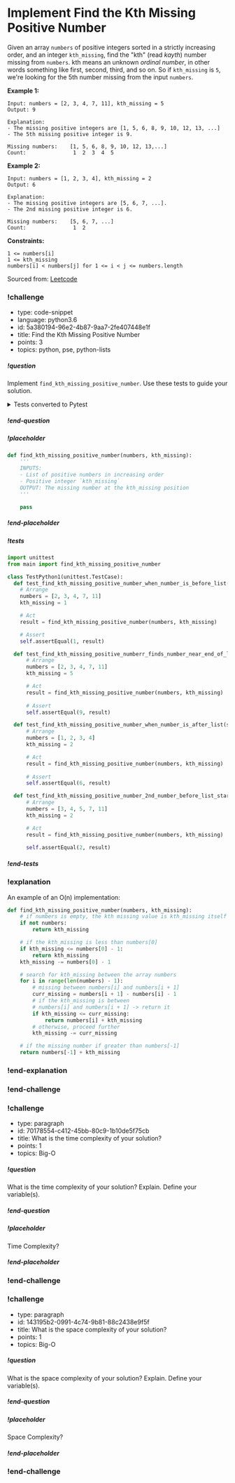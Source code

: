 # Implement Find the Kth Missing Positive Number

Given an array `numbers` of positive integers sorted in a strictly increasing order, and an integer `kth_missing`, find the "kth" (read _kayth_) number missing from `numbers`. kth means an unknown _ordinal number_, in other words something like first, second, third, and so on. So if `kth_missing` is `5`, we're looking for the 5th number missing from the input `numbers`.

**Example 1:**
```
Input: numbers = [2, 3, 4, 7, 11], kth_missing = 5
Output: 9

Explanation: 
- The missing positive integers are [1, 5, 6, 8, 9, 10, 12, 13, ...]
- The 5th missing positive integer is 9.

Missing numbers:    [1, 5, 6, 8, 9, 10, 12, 13,...]
Count:               1  2  3  4  5
```

**Example 2:**
```
Input: numbers = [1, 2, 3, 4], kth_missing = 2
Output: 6

Explanation: 
- The missing positive integers are [5, 6, 7, ...]. 
- The 2nd missing positive integer is 6.

Missing numbers:    [5, 6, 7, ...]
Count:               1  2
``` 

**Constraints:**
```
1 <= numbers[i]
1 <= kth_missing
numbers[i] < numbers[j] for 1 <= i < j <= numbers.length
```

Sourced from:  [Leetcode](https://leetcode.com/problems/kth-missing-positive-number/)

<!-- prettier-ignore-start -->
### !challenge
* type: code-snippet
* language: python3.6
* id: 5a380194-96e2-4b87-9aa7-2fe407448e1f
* title: Find the Kth Missing Positive Number
* points: 3
* topics: python, pse, python-lists
##### !question

Implement `find_kth_missing_positive_number`. Use these tests to guide your solution.

<details>
  <summary>Tests converted to Pytest</summary>

  ```python
  def test_find_kth_missing_positive_number_when_number_is_before_list():
      # Arrange
      numbers = [2, 3, 4, 7, 11]
      kth_missing = 1

      # Act
      result = find_kth_missing_positive_number(numbers, kth_missing)

      # Assert
      assert result == 1

  def test_find_kth_missing_positive_number_finds_number_near_end_of_list():
      # Arrange
      numbers = [2, 3, 4, 7, 11]
      kth_missing = 5

      # Act
      result = find_kth_missing_positive_number(numbers, kth_missing)
      
      # Assert
      assert result == 9

  def test_find_kth_missing_positive_number_when_number_is_after_list():
      # Arrange
      numbers = [1, 2, 3, 4]
      kth_missing = 2

      # Act
      result = find_kth_missing_positive_number(numbers, kth_missing)
      
      # Assert
      assert result == 6 

  def test_find_kth_missing_positive_number_2nd_number_before_list_starts():
      # Arrange
      numbers = [3, 4, 5, 7, 11]
      kth_missing = 2

      # Act
      result = find_kth_missing_positive_number(numbers, kth_missing)
      
      assert result == 2
  ```

</details>

##### !end-question
##### !placeholder

```python
def find_kth_missing_positive_number(numbers, kth_missing):
    '''
    INPUTS: 
    - List of positive numbers in increasing order 
    - Positive integer `kth_missing`
    OUTPUT: The missing number at the kth_missing position
    '''

    pass
```

##### !end-placeholder

##### !tests

```py
import unittest
from main import find_kth_missing_positive_number

class TestPython1(unittest.TestCase):
  def test_find_kth_missing_positive_number_when_number_is_before_list(self):
    # Arrange
    numbers = [2, 3, 4, 7, 11]
    kth_missing = 1

    # Act
    result = find_kth_missing_positive_number(numbers, kth_missing)

    # Assert
    self.assertEqual(1, result)

  def test_find_kth_missing_positive_numberr_finds_number_near_end_of_list(self):
      # Arrange
      numbers = [2, 3, 4, 7, 11]
      kth_missing = 5

      # Act
      result = find_kth_missing_positive_number(numbers, kth_missing)
      
      # Assert
      self.assertEqual(9, result)

  def test_find_kth_missing_positive_number_when_number_is_after_list(self):
      # Arrange
      numbers = [1, 2, 3, 4]
      kth_missing = 2

      # Act
      result = find_kth_missing_positive_number(numbers, kth_missing)
      
      # Assert
      self.assertEqual(6, result)

  def test_find_kth_missing_positive_number_2nd_number_before_list_starts(self):
      # Arrange
      numbers = [3, 4, 5, 7, 11]
      kth_missing = 2

      # Act
      result = find_kth_missing_positive_number(numbers, kth_missing)
      
      self.assertEqual(2, result)

```

##### !end-tests
### !explanation

An example of an O(n) implementation:

```python
def find_kth_missing_positive_number(numbers, kth_missing):
    # if numbers is empty, the kth missing value is kth_missing itself
    if not numbers:
        return kth_missing

    # if the kth_missing is less than numbers[0]
    if kth_missing <= numbers[0] - 1:
        return kth_missing
    kth_missing -= numbers[0] - 1

    # search for kth_missing between the array numbers
    for i in range(len(numbers) - 1):
        # missing between numbers[i] and numbers[i + 1]
        curr_missing = numbers[i + 1] - numbers[i] - 1
        # if the kth_missing is between
        # numbers[i] and numbers[i + 1] -> return it
        if kth_missing <= curr_missing:
            return numbers[i] + kth_missing
        # otherwise, proceed further
        kth_missing -= curr_missing

    # if the missing number if greater than numbers[-1]
    return numbers[-1] + kth_missing
```

### !end-explanation
### !end-challenge
<!-- prettier-ignore-end -->

<!-- prettier-ignore-start -->
### !challenge
* type: paragraph
* id: 70178554-c412-45bb-80c9-1b10de5f75cb
* title: What is the time complexity of your solution?
* points: 1
* topics: Big-O
##### !question

What is the time complexity of your solution? Explain. Define your variable(s).

##### !end-question
##### !placeholder

Time Complexity?

##### !end-placeholder
### !end-challenge
<!-- prettier-ignore-end -->

<!-- prettier-ignore-start -->
### !challenge
* type: paragraph
* id: 143195b2-0991-4c74-9b81-88c2438e9f5f
* title: What is the space complexity of your solution?
* points: 1
* topics: Big-O
##### !question

What is the space complexity of your solution? Explain. Define your variable(s).

##### !end-question
##### !placeholder

Space Complexity?

##### !end-placeholder
### !end-challenge
<!-- prettier-ignore-end -->